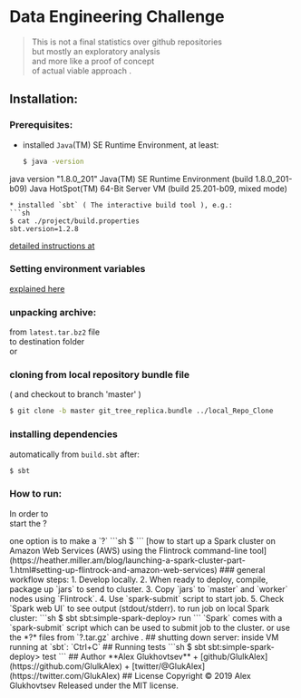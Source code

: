 # Data Engineering Challenge
> This is not a final statistics over github repositories  
but mostly an exploratory analysis  
and more like a proof of concept  
of actual viable approach .

## Installation:
### Prerequisites:
* installed `Java`(TM) SE Runtime Environment, at least:
  ```sh
  $ java -version
java version "1.8.0_201"
Java(TM) SE Runtime Environment (build 1.8.0_201-b09)
Java HotSpot(TM) 64-Bit Server VM (build 25.201-b09, mixed mode)
  ```
* installed `sbt` ( The interactive build tool ), e.g.:  
  ```sh
  $ cat ./project/build.properties
  sbt.version=1.2.8
  ```
  [detailed instructions at](https://www.scala-sbt.org/download.html)

### Setting environment variables
[explained here]()

### unpacking archive:
from `latest.tar.bz2` file  
to destination folder  
or  
### cloning from local repository bundle file  
( and checkout to branch 'master' )  
```sh
$ git clone -b master git_tree_replica.bundle ../local_Repo_Clone
```

### installing dependencies  
automatically from `build.sbt` after:
```sh
$ sbt
```

### How to run:
In order to  
start the ?  

<??? not needed to run the job  
to start `Spark` through the `Scala` shell:  
at folder where `spark-2.4.1-bin-hadoop2.7` was unpacked:  
```sh
$ ./bin/spark-shell --master local[2]
```
( more at `README.md` file in the same directory )
```sh
$ ./sbin/start-master.sh
starting org.apache.spark.deploy.master.Master
```
and after task id done:  
```sh
$ ./sbin/stop-master.sh
stopping org.apache.spark.deploy.master.Master
```
???/>

one option is 
to make a `?`   
```sh
$ 
```
[how to start up a Spark cluster  
on Amazon Web Services (AWS)  
using the Flintrock command-line tool](https://heather.miller.am/blog/launching-a-spark-cluster-part-1.html#setting-up-flintrock-and-amazon-web-services)
### general workflow steps:
1. Develop locally.
2. When ready to deploy, compile, package up `jars` to send to cluster.
3. Copy `jars` to `master` and `worker` nodes using `Flintrock`.
4. Use `spark-submit` script to start job.
5. Check `Spark web UI` to see output (stdout/stderr).  

to run job on local Spark cluster:  
```sh
$ sbt
sbt:simple-spark-deploy> run
```
`Spark` comes with a `spark-submit` script  
which can be used to submit job to the cluster.  

or use the *?* files  
from `?.tar.gz` archive .

## shutting down server:
inside VM running at `sbt`:  
`Ctrl+C`

## Running tests
```sh
$ sbt
sbt:simple-spark-deploy> test
```

## Author
**Alex Glukhovtsev**

+ [github/GlulkAlex](https://github.com/GlulkAlex)
+ [twitter/@GlukAlex](https://twitter.com/GlukAlex)

## License
Copyright © 2019 Alex Glukhovtsev  
Released under the MIT license.
